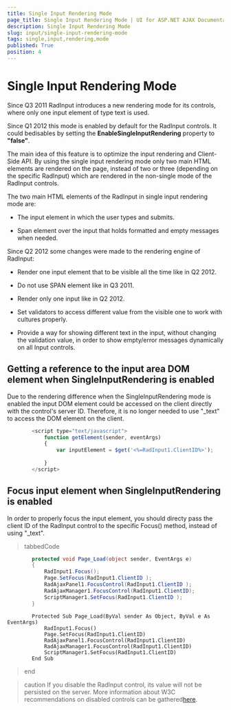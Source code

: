 ```yaml
---
title: Single Input Rendering Mode
page_title: Single Input Rendering Mode | UI for ASP.NET AJAX Documentation
description: Single Input Rendering Mode
slug: input/single-input-rendering-mode
tags: single,input,rendering,mode
published: True
position: 4
---
```


# Single Input Rendering Mode



Since Q3 2011 RadInput introduces a new rendering mode for its controls, where only one input element of type text is used.

Since Q1 2012 this mode is enabled by default for the RadInput controls. It could bedisables by setting the __EnableSingleInputRendering__ property to __"false"__.

The main idea of this feature is to optimize the input rendering and Client-Side API. By using the single input rendering mode only two main HTML elements are rendered on the page, instead of two or three (depending on the specific RadInput) which are rendered in the non-single mode of the RadInput controls.

The two main HTML elements of the RadInput in single input rendering mode are:

* The input element in which the user types and submits.

* Span element over the input that holds formatted and empty messages when needed.

Since Q2 2012 some changes were made to the rendering engine of RadInput:

* Render one input element that to be visible all the time like in Q2 2012.

* Do not use SPAN element like in Q3 2011.

* Render only one input like in Q2 2012.

* Set validators to access different value from the visible one to work with cultures properly.

* Provide a way for showing different text in the input, without changing the validation value, in order to show empty/error messages dynamically on all Input controls.

## Getting a reference to the input area DOM element when SingleInputRendering is enabled

Due to the rendering difference when the SingleInputRendering mode is enabled the input DOM element could be accessed on the client directly with the control's server ID. Therefore, it is no longer needed to use "_text" to access the DOM element on the client.

````JavaScript
	    <script type="text/javascript">
	        function getElement(sender, eventArgs)
	        {
	            var inputElement = $get('<%=RadInput1.ClientID%>');
	
	        }
	    </script>
````



## Focus input element when SingleInputRendering is enabled

In order to properly focus the input element, you should directy pass the client ID of the RadInput control to the specific Focus() method, instead of using "_text".

>tabbedCode

````C#
	    protected void Page_Load(object sender, EventArgs e)
	    {
	        RadInput1.Focus();
	        Page.SetFocus(RadInput1.ClientID );
	        RadAjaxPanel1.FocusControl(RadInput1.ClientID );
	        RadAjaxManager1.FocusControl(RadInput1.ClientID);
	        ScriptManager1.SetFocus(RadInput1.ClientID );
	    }
````
````VB.NET
	    Protected Sub Page_Load(ByVal sender As Object, ByVal e As EventArgs)
	        RadInput1.Focus()
	        Page.SetFocus(RadInput1.ClientID)
	        RadAjaxPanel1.FocusControl(RadInput1.ClientID)
	        RadAjaxManager1.FocusControl(RadInput1.ClientID)
	        ScriptManager1.SetFocus(RadInput1.ClientID)
	    End Sub
````
>end

>caution If you disable the RadInput control, its value will not be persisted on the server. More information about W3C recommendations on disabled controls can be gathered[here](http://www.w3.org/TR/html401/interact/forms.html#h-17.12.1).
>

